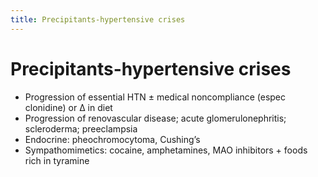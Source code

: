 ```yaml
---
title: Precipitants-hypertensive crises
---
```

# Precipitants-hypertensive crises

* Progression of essential HTN ± medical noncompliance (espec clonidine) or ∆ in diet
* Progression of renovascular disease; acute glomerulonephritis; scleroderma; preeclampsia
* Endocrine: pheochromocytoma, Cushing’s
* Sympathomimetics: cocaine, amphetamines, MAO inhibitors + foods rich in tyramine

